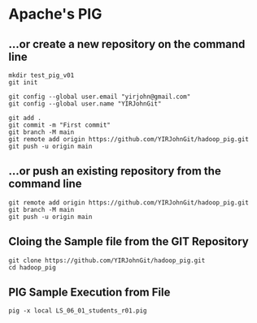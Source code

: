 # Apache's PIG

## …or create a new repository on the command line ##
```
mkdir test_pig_v01
git init

git config --global user.email "yirjohn@gmail.com"
git config --global user.name "YIRJohnGit"

git add .
git commit -m "First commit"
git branch -M main
git remote add origin https://github.com/YIRJohnGit/hadoop_pig.git
git push -u origin main
```

## ...or push an existing repository from the command line ##
```
git remote add origin https://github.com/YIRJohnGit/hadoop_pig.git
git branch -M main
git push -u origin main
```

## Cloing the Sample file from the GIT Repository ##
```
git clone https://github.com/YIRJohnGit/hadoop_pig.git
cd hadoop_pig
```
## PIG Sample Execution from File ##
```
pig -x local LS_06_01_students_r01.pig
```
